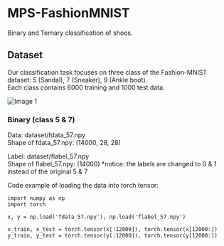 # MPS-FashionMNIST
Binary and Ternary classification of shoes.

## Dataset
Our classification task focuses on three class of the Fashion-MNIST dataset: 5 (Sandal), 7 (Sneaker), 9 (Ankle boot).  
Each class contains 6000 training and 1000 test data.

![Image 1](https://raw.githubusercontent.com/lmcinnes/umap/master/images/umap_example_fashion_mnist1.png)

### Binary (class 5 & 7)
Data: dataset/fdata_57.npy  
Shape of fdata_57.npy: (14000, 28, 28)  

Label: dataset/flabel_57.npy  
Shape of flabel_57.npy: (14000)
*notice: the labels are changed to 0 & 1 instead of the original 5 & 7

Code example of loading the data into torch tensor:
```
import numpy as np
import torch

x, y = np.load('fdata_57.npy'), np.load('flabel_57.npy')

x_train, x_test = torch.tensor(x[:12000]), torch.tensor(x[12000:])
y_train, y_test = torch.tensor(y[:12000]), torch.tensor(y[12000:])
```

